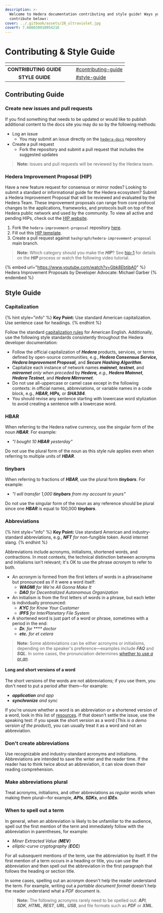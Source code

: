 ```yaml
---
description: >-
  Welcome to Hedera documentation contributing and style guide! Ways you can
  contribute below⬇:
cover: ../.gitbook/assets/28_ultraviolet.jpg
coverY: 7.686030910954216
---
```


# Contributing & Style Guide

<table data-card-size="large" data-view="cards"><thead><tr><th align="center"></th><th data-hidden></th><th data-hidden></th><th data-hidden data-card-target data-type="content-ref"></th></tr></thead><tbody><tr><td align="center"><strong>CONTRIBUTING GUIDE</strong></td><td></td><td></td><td><a href="contributing-guide.md#contributing-guide">#contributing-guide</a></td></tr><tr><td align="center"><strong>STYLE GUIDE</strong></td><td></td><td></td><td><a href="contributing-guide.md#style-guide">#style-guide</a></td></tr></tbody></table>

## Contributing Guide

### Create new issues and pull requests

If you find something that needs to be updated or would like to publish additional content to the docs site you may do so by the following methods:

* Log an issue
  * You may submit an issue directly on the [`hedera-docs`](https://github.com/hashgraph/hedera-docs) repository
* Create a pull request
  * Fork the repository and submit a pull request that includes the suggested updates

> **Note:** Issues and pull requests will be reviewed by the Hedera team.

### Hedera Improvement Proposal (HIP)

Have a new feature request for consensus or mirror nodes? Looking to submit a standard or informational guide for the Hedera ecosystem? Submit a Hedera Improvement Proposal that will be reviewed and evaluated by the Hedera Team. These improvement proposals can range from core protocol changes to the applications, frameworks, and protocols built on top of the Hedera public network and used by the community. To view all active and pending HIPs, check out the [HIP website](https://hips.hedera.com/).&#x20;

1. Fork the `hedera-improvement-proposal` repository [here](https://github.com/hashgraph/hedera-improvement-proposal).&#x20;
2. Fill out this [HIP template](https://github.com/hashgraph/hedera-improvement-proposal/blob/main/hip-0000-template.md).
3. Create a pull request against `hashgraph/hedera-improvement-proposal` main branch.

> **Note:** Which category should you make the _**HIP**_? See [hip-1](https://github.com/hashgraph/hedera-improvement-proposal/blob/main/HIP/hip-1.md) for details on the _**HIP**_ process or watch the following video tutorial.

{% embed url="https://www.youtube.com/watch?v=Gbk8EbtibA0" %}
Hedera Improvement Proposals by Developer Advocate: Michael Garber
{% endembed %}

## Style Guide

### Capitalization

{% hint style="info" %}
**Key Point:** Use standard American capitalization. Use sentence case for headings.&#x20;
{% endhint %}

Follow the standard [capitalization rules](https://owl.purdue.edu/owl/general\_writing/mechanics/help\_with\_capitals.html) for American English. Additionally, use the following style standards consistently throughout the Hedera developer documentation:

* Follow the official capitalization of _**Hedera**_ products, services, or terms defined by open-source communities, e.g., _**Hedera Consensus Service, Hedera Improvement Proposal,**_ and _**Secure Hashing Algorithm**._
* Capitalize each instance of network names _**mainnet**_, _**testnet**_, and _**mirrornet** only when preceded_ by _**Hedera,** e.g., **Hedera Mainnet**_, _**Hedera Testnet**_, and _**Hedera Mirrrornet**_.
* Do not use all-uppercase or camel case except in the following contexts: in official names, abbreviations, or variable names in a code block, e.g., _**HBAR, HIPs,**_ or _**SHA384**._
* You should revise any sentence starting with lowercase word stylization to avoid creating a sentence with a lowercase word.

### HBAR

When referring to the Hedera native currency, use the singular form of the noun _**HBAR**_. For example:&#x20;

* _"I bought 10 **HBAR** yesterday"_

Do not use the plural form of the noun as this style rule applies even when referring to multiple units of _**HBAR**_.&#x20;

### tinybars

When referring to fractions of _**HBAR**_, use the plural form _**tinybars**_. For example:&#x20;

* _"I will transfer 1,000 **tinybars** from my account to yours"_

Do not use the singular form of the noun as any reference should be plural since one _**HBAR**_ is equal to 100,000 _**tinybars**_.

### Abbreviations

{% hint style="info" %}
**Key Point:** Use standard American and industry-standard abbreviations, e.g., _**NFT** for_ non-fungible token. Avoid internet slang.&#x20;
{% endhint %}

Abbreviations include acronyms, initialisms, shortened words, and contractions. In most contexts, the technical distinction between acronyms and initialisms isn't relevant; it's OK to use the phrase _acronym_ to refer to both.

* An _acronym_ is formed from the first letters of words in a phrase/name but pronounced as if it were a word itself:
  * _**WAGMI** for We're All Gonna Make It_
  * _**DAO** for Decentralized Autonomous Organization_
* An initialism is from the first letters of words in a phrase, but each letter is individually pronounced:&#x20;
  * _**KYC** for Know Your Customer_
  * _**IPFS** for InterPlanetary File System_
* A shortened word is just part of a word or phrase, sometimes with a period in the end:
  * &#x20;_**Dr.** for **** doctor_
  * _**etc.** for et cetera_

> **Note:** Some abbreviations can be either acronyms or initialisms, depending on the speaker's preference—examples include _**FAQ**_ and _**SQL**_. In some cases, the pronunciation determines [whether to use _a_ or _an_](https://developers.google.com/style/articles).

#### Long and short versions of a word <a href="#long-and-short-versions" id="long-and-short-versions"></a>

The short versions of the words are not abbreviations; if you use them, you don't need to put a period after them—for example:

* _**application** and app_
* _**synchronize** and sync_

If you're unsure whether a word is an abbreviation or a shortened version of a word, look in this list of [resources](https://developers.google.com/style#editorial-resources). If that doesn't settle the issue, use the speaking test: if you speak the short version as a word (_This is a demo version of the product_), you can usually treat it as a word and not an abbreviation.

### Don't create abbreviations <a href="#creating-abbreviations" id="creating-abbreviations"></a>

Use recognizable and industry-standard acronyms and initialisms. Abbreviations are intended to save the writer and the reader time. If the reader has to think twice about an abbreviation, it can slow down their reading comprehension.

### Make abbreviations plural <a href="#making-abbreviations-plural" id="making-abbreviations-plural"></a>

Treat acronyms, initialisms, and other abbreviations as _regular_ words when making them plural—for example, _**APIs**_, _**SDKs**_, and _**IDEs**_.

### When to spell out a term <a href="#spelling-out" id="spelling-out"></a>

In general, when an abbreviation is likely to be unfamiliar to the audience, spell out the first mention of the term and immediately follow with the abbreviation in parentheses, for example:

* _Miner Extracted Value (**MEV**)_
* _elliptic-curve cryptography (**ECC**)_

For all subsequent mentions of the term, use the abbreviation by itself. If the first mention of a term occurs in a heading or title, you can use the abbreviation and then spell out the abbreviation in the first paragraph that follows the heading or section title.&#x20;

In some cases, spelling out an acronym doesn't help the reader understand the term. For example, writing out a _portable document format_ doesn't help the reader understand what a _PDF_ document is.

> **Note:** The following acronyms rarely need to be spelled out: _**API**_, _**SDK**_, _**HTML**_, _**REST**_, _**URL**_, _**USB**_, and file formats such as _**PDF**_ or _**XML**_.
